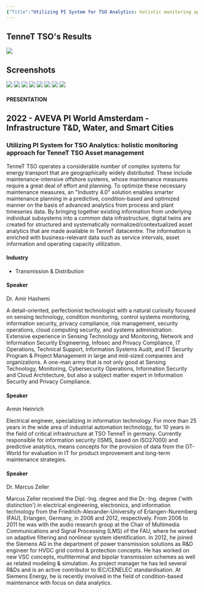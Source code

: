 ```yaml
---
{"Title":"Utilizing PI System for TSO Analytics: holistic monitoring approach for TenneT TSO Asset management","year":2022,"Industry":"Transmission & Distribution","URL":"https://resources.osisoft.com/presentations/utilizing-pi-system-for-tso-analytics--holistic-monitoring-approach-for-tennet-tso-asset-management/","PDF":"https://cdn.osisoft.com/osi/presentations/2022-AVEVA-Amsterdam/UC22EU-D2IN070-TenneT-Hashemi-Utilizing-PI-System-for-TSO-Analytics.pdf","Company":"TenneT TSO","Keywords":["Data diode","IEC61850","Cyber Security"],"dg-publish":true,"permalink":"/aveva/customer-stories/2022/2022-tenne-t-tso-utilizing-pi-system-for-tso-analytics-holistic-monitoring-approach-for-tenne-t-tso-asset-management/","dgPassFrontmatter":true}
---
```


## TenneT TSO's Results
![](https://i.imgur.com/LYEbrkH.png)

## Screenshots
![](https://i.imgur.com/Xue8Cu1.png)
![](https://i.imgur.com/gFNsccD.png)
![](https://i.imgur.com/h82dwsJ.png)
![](https://i.imgur.com/BDu7RD3.png)
![](https://i.imgur.com/U0n59BX.png)
![](https://i.imgur.com/ENCXb6Q.png)
![](https://i.imgur.com/iOdMz7P.png)
![](https://i.imgur.com/XgIhUeD.png)

#### PRESENTATION

## 2022 - AVEVA PI World Amsterdam - Infrastructure T&D, Water, and Smart Cities

### Utilizing PI System for TSO Analytics: holistic monitoring approach for TenneT TSO Asset management

TenneT TSO operates a considerable number of complex systems for energy transport that are geographically widely distributed. These include maintenance-intensive offshore systems, whose maintenance measures require a great deal of effort and planning. To optimize these necessary maintenance measures, an "Industry 4.0" solution enables smarter maintenance planning in a predictive, condition-based and optimized manner on the basis of advanced analytics from process and plant timeseries data. By bringing together existing information from underlying individual subsystems into a common data infrastructure, digital twins are created for structured and systematically normalized/contextualized asset analytics that are made available in TenneT datacentre. The information is enriched with business-relevant data such as service intervals, asset information and operating capacity utilization.

#### Industry

- Transmission & Distribution

#### Speaker

Dr. Amir Hashemi

A detail-oriented, perfectionist technologist with a natural curiosity focused on sensing technology, condition monitoring, control systems monitoring, information security, privacy compliance, risk management, security operations, cloud computing security, and systems administration. Extensive experience in Sensing Technology and Monitoring, Network and Information Security Engineering, Infosec and Privacy Compliance, IT Operations, Technical Support, Information Systems Audit, and IT Security Program & Project Management in large and mid-sized companies and organizations. A one-man army that is not only good at Sensing Technology, Monitoring, Cybersecurity Operations, Information Security and Cloud Architecture, but also a subject matter expert in Information Security and Privacy Compliance.

#### Speaker

Armin Heinrich

Electrical engineer, specializing in information technology. For more than 25 years in the wide area of industrial automation technology, for 10 years in the field of critical infrastructure at TSO TenneT in germany. Currently responsible for information security (ISMS, based on ISO27000) and predictive analytics, means concepts for the provision of data from the OT-World for evaluation in IT for product improvement and long-term maintenance strategies.

#### Speaker

Dr. Marcus Zeller

Marcus Zeller received the Dipl.-Ing. degree and the Dr.-Ing. degree ('with distinction') in electrical engineering, electronics, and information technology from the Friedrich-Alexander-University of Erlangen-Nuremberg (FAU), Erlangen, Germany, in 2006 and 2012, respectively. From 2006 to 2011 he was with the audio research group at the Chair of Multimedia Communications and Signal Processing (LMS) of the FAU, where he worked on adaptive filtering and nonlinear system identification. In 2012, he joined the Siemens AG in the department of power transmission solutions as R&D engineer for HVDC grid control & protection concepts. He has worked on new VSC concepts, multiterminal and bipolar transmission schemes as well as related modeling & simulation. As project manager he has led several R&Ds and is an active contributor to IEC/CENELEC standardisation. At Siemens Energy, he is recently involved in the field of condition-based maintenance with focus on data analytics.